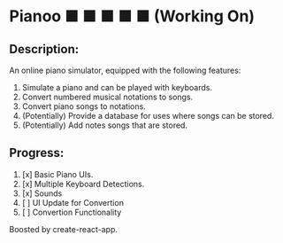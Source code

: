 # Pianoo ■  ■  ■  ■  ■ (Working On)

## Description:
An online piano simulator, equipped with the following features:
1. Simulate a piano and can be played with keyboards.
2. Convert numbered musical notations to songs.
3. Convert piano songs to notations.
4. (Potentially) Provide a database for uses where songs can be stored.
5. (Potentially) Add notes songs that are stored.

## Progress:
1. [x] Basic Piano UIs.
2. [x] Multiple Keyboard Detections.
3. [x] Sounds
4. [ ] UI Update for Convertion
4. [ ] Convertion Functionality

Boosted by create-react-app.